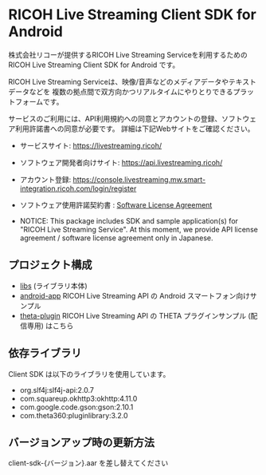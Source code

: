 # RICOH Live Streaming Client SDK for Android

株式会社リコーが提供するRICOH Live Streaming Serviceを利用するためのRICOH Live Streaming Client SDK for Android です。

RICOH Live Streaming Serviceは、映像/音声などのメディアデータやテキストデータなどを
複数の拠点間で双方向かつリアルタイムにやりとりできるプラットフォームです。

サービスのご利用には、API利用規約への同意とアカウントの登録、ソフトウェア利用許諾書への同意が必要です。
詳細は下記Webサイトをご確認ください。

* サービスサイト: https://livestreaming.ricoh/
* ソフトウェア開発者向けサイト: https://api.livestreaming.ricoh/
* アカウント登録: https://console.livestreaming.mw.smart-integration.ricoh.com/login/register
* ソフトウェア使用許諾契約書 : [Software License Agreement](SoftwareLicenseAgreement.txt)

* NOTICE: This package includes SDK and sample application(s) for "RICOH Live Streaming Service".
At this moment, we provide API license agreement / software license agreement only in Japanese.

## プロジェクト構成

* [libs](libs) (ライブラリ本体)
* [android-app](android-app) RICOH Live Streaming API の Android スマートフォン向けサンプル
* [theta-plugin](https://github.com/ricoh-live-streaming-api/android-sdk-samples/tree/main/android-device-samples/theta-plugin) RICOH Live Streaming API の THETA プラグインサンプル (配信専用) はこちら

## 依存ライブラリ

Client SDK は以下のライブラリを使用しています。

* org.slf4j:slf4j-api:2.0.7
* com.squareup.okhttp3:okhttp:4.11.0
* com.google.code.gson:gson:2.10.1
* com.theta360:pluginlibrary:3.2.0

## バージョンアップ時の更新方法

client-sdk-{バージョン}.aar を差し替えてください
